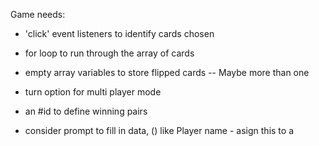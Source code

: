 Game needs:

- 'click' event listeners to identify cards chosen
- for loop to run through the array of cards
- empty array variables to store flipped cards  -- Maybe more than one
- turn option for multi player mode
- an #id to define winning pairs

- consider prompt to fill in data, () like Player name - asign this to a 
